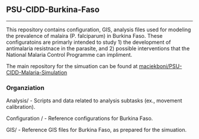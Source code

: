 ## PSU-CIDD-Burkina-Faso
---
This repository contains configuration, GIS, analysis files used for modeling the prevalence of malaira (P. falciparum) in Burkina Faso. These configuratoins are primarly intended to study 1) the development of antimalaria resistnace in the parasite, and 2) possible interventions that the National Malaria Control Programme can impliment.

The main repository for the simuation can be found at [maciekboni/PSU-CIDD-Malaria-Simulation](https://github.com/maciekboni/PSU-CIDD-Malaria-Simulation)

### Organziation
Analysis/ - Scripts and data related to analysis subtasks (ex., movement calibration).

Configuration / - Reference configurations for Burkina Faso.

GIS/ - Reference GIS files for Burkina Faso, as prepared for the simuation.
